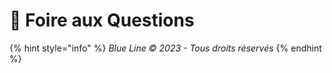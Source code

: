 # 💬 Foire aux Questions



{% hint style="info" %}
_Blue Line © 2023 - Tous droits réservés_
{% endhint %}

